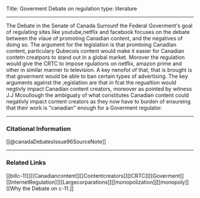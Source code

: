 
Title: Goverment Debate on regulation
type: literature

---

The Debate in the Senate of Canada Surrounf the Federal Goverment's goal of regulating sites like youtube,netflix and facebook focuses on the debate between the vlaue of promoting Canadian content, and the negatives of doing so.  The argument for the legislation is that promtoing Canadian content, particulary Qubecois content would make it easier for Canadian contetn creatpors to stand out in a global market. Morover the regulation would give the CRTC to impose rgulations on netflix, amazon prime and other in similar manner to television. A key nenofot of that, that is brought is that goverment would be able to ban certain types of advertising. The key arguments against the ;egislation are that in fcat the regualtion would negtivly impact Canadian content creators, moreover as pointed by witness J.J Mcoullough the ambiguaty of what constitutes Canadian content could negativly impact content creators as they now have to burden of ensureing that their work is "canadian" enough for a Goverment regulator.



---
### Citational Information

[[@canadaDebatesIssue96SourceNote]]

---

### Related Links
[[billc-11]][[Canadiancontent]][[Contentcreators]][[CRTC]][[Goverment]][[InternetRegulation]][[Largecorparations]][[monopolization]][[monopoly]][[Why the Debate on c-11.]]
